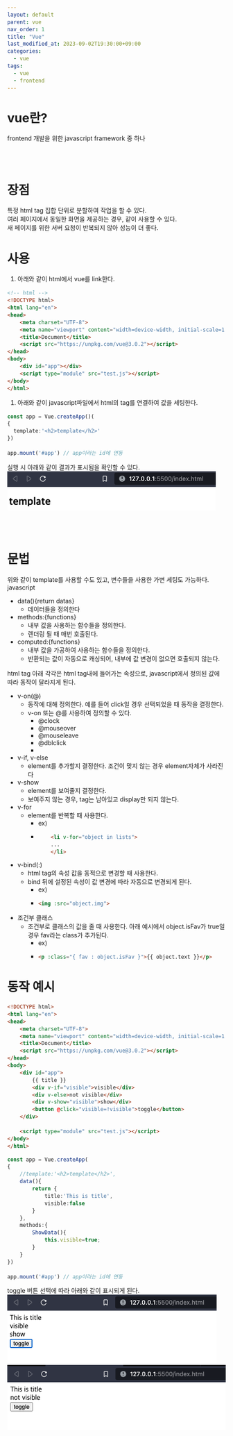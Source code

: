```yaml
---
layout: default
parent: vue
nav_order: 1
title: "Vue"
last_modified_at: 2023-09-02T19:30:00+09:00
categories:
  - vue
tags:
  - vue
  - frontend
---
```


# vue란?

frontend 개발을 위한 javascript framework 중 하나

<br><br>
# 장점
특정 html tag 집합 단위로 분할하여 작업을 할 수 있다.<br>
여러 페이지에서 동일한 화면을 제공하는 경우, 같이 사용할 수 있다.<br>
새 페이지를 위한 서버 요청이 반복되지 않아 성능이 더 좋다.
  

# 사용
1. 아래와 같이 html에서 vue를 link한다.

```html
<!-- html -->
<!DOCTYPE html>
<html lang="en">
<head>
    <meta charset="UTF-8">
    <meta name="viewport" content="width=device-width, initial-scale=1.0">
    <title>Document</title>
    <script src="https://unpkg.com/vue@3.0.2"></script>
</head>
<body>
    <div id="app"></div>
    <script type="module" src="test.js"></script>
</body>
</html>
```

1. 아래와 같이 javascript파일에서 html의 tag를 연결하여 값을 세팅한다.

```typescript
const app = Vue.createApp()(
{
  template:'<h2>template</h2>'
})

app.mount('#app') // app이라는 id에 연동
```

실행 시 아래와 같이 결과가 표시됨을 확인할 수 있다.<br>
![Alt text](image.png)

<br><br>

# 문법
위와 같이 template를 사용할 수도 있고, 변수들을 사용한 가변 세팅도 가능하다.
javascript
* data(){return datas}
  * 데이터들을 정의한다
* methods:{functions}
  * 내부 값을 사용하는 함수들을 정의한다.
  * 렌더링 될 때 매번 호출된다.
* computed:{functions}
  * 내부 값을 가공하여 사용하는 함수들을 정의한다.
  * 반환되는 값이 자동으로 캐싱되어, 내부에 값 변경이 없으면 호출되지 않는다.

html tag
아래 각각은 html tag내에 들어가는 속성으로, javascript에서 정의된 값에 따라 동작이 달라지게 된다.
* v-on(@)
  * 동작에 대해 정의한다. 예를 들어 click일 경우 선택되었을 때 동작을 결정한다.
  * v-on 또는 @를 사용하여 정의할 수 있다.
    * @clock
    * @mouseover
    * @mouseleave
    * @dblclick
    * 
* v-if, v-else
  * element를 추가할지 결정한다. 조건이 맞지 않는 경우 element자체가 사라진다
* v-show
  * element를 보여줄지 결정한다.
  * 보여주지 않는 경우, tag는 남아있고 display만 되지 않는다.
* v-for
  * element를 반복할 때 사용한다.
    * ex) 
    * ```html
          <li v-for="object in lists">
          ...
          </li>
      ```
* v-bind(:)
  * html tag의 속성 값을 동적으로 변경할 때 사용한다.
  * bind 뒤에 설정된 속성이 값 변경에 따라 자동으로 변경되게 된다.
    * ex)
    * ```html
      <img :src="object.img">
      ```
* 조건부 클래스
  * 조건부로 클래스의 값을 줄 때 사용한다. 아래 예시에서 object.isFav가 true일 경우 fav라는 class가 추가된다.
    * ex)
    * ```html
      <p :class="{ fav : object.isFav }">{{ object.text }}</p>
      ```


# 동작 예시
```html
<!DOCTYPE html>
<html lang="en">
<head>
    <meta charset="UTF-8">
    <meta name="viewport" content="width=device-width, initial-scale=1.0">
    <title>Document</title>
    <script src="https://unpkg.com/vue@3.0.2"></script>
</head>
<body>
    <div id="app">
        {{ title }}
        <div v-if="visible">visible</div>
        <div v-else>not visible</div>
        <div v-show="visible">show</div>
        <button @click="visible=!visible">toggle</button>
    </div>
        
    <script type="module" src="test.js"></script>
</body>
</html>
```

```ts
const app = Vue.createApp(
{
    //template:'<h2>template</h2>',
    data(){
        return {
            title:'This is title',
            visible:false
        }
    },
    methods:{
        ShowData(){
            this.visible=true;
        }
    }
})
    
app.mount('#app') // app이라는 id에 연동
```

toggle 버튼 선택에 따라 아래와 같이 표시되게 된다.<br>
![Alt text](image-1.png)
![Alt text](image-2.png)